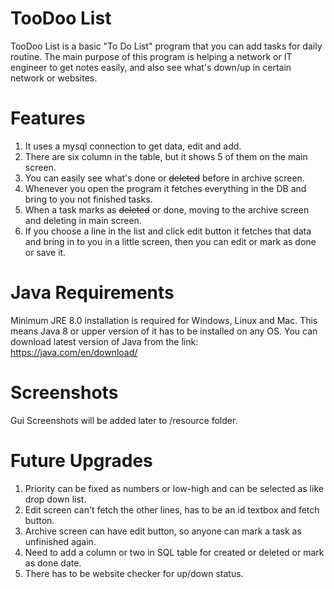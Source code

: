 # TooDoo List
TooDoo List is a basic "To Do List" program that you can add tasks for daily routine. The main purpose of this program is helping a network or IT engineer to get notes easily, and also see what's down/up in certain network or websites.  

# Features
1. It uses a mysql connection to get data, edit and add.
2. There are six column in the table, but it shows 5 of them on the main screen.
3. You can easily see what's done or ~~deleted~~ before in archive screen.
4. Whenever you open the program it fetches everything in the DB and bring to you not finished tasks.
5. When a task marks as ~~deleted~~ or done, moving to the archive screen and deleting in main screen.
6. If you choose a line in the list and click edit button it fetches that data and bring in to you in a little screen, then you can edit or mark as done or save it.

# Java Requirements
Minimum JRE 8.0 installation is required for Windows, Linux and  Mac. This means Java 8 or upper version of it has to be installed on any OS.
You can download latest version of Java from the link: https://java.com/en/download/ 

# Screenshots
Gui Screenshots will be added later to /resource folder.

# Future Upgrades
1. Priority can be fixed as numbers or low-high and can be selected as like drop down list.
2. Edit screen can't fetch the other lines, has to be an id textbox and fetch button.
3. Archive screen can have edit button, so anyone can mark a task as unfinished again.
4. Need to add a column or two in SQL table for created or deleted or mark as done date.
5. There has to be website checker for up/down status.
